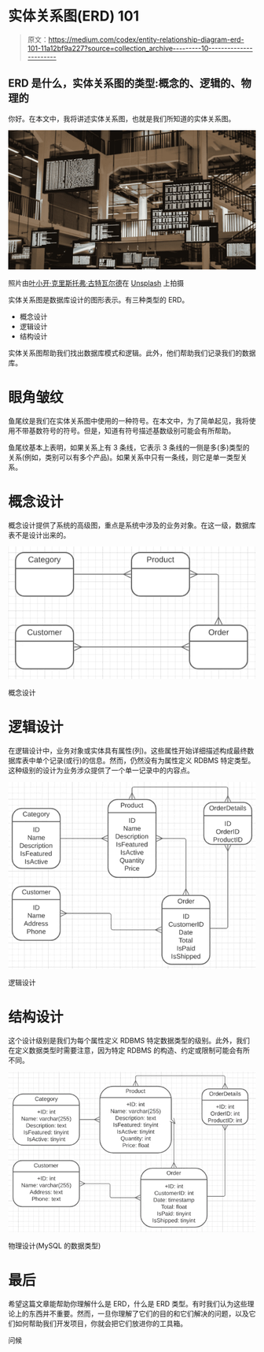 # 实体关系图(ERD) 101

> 原文：<https://medium.com/codex/entity-relationship-diagram-erd-101-11a12bf9a227?source=collection_archive---------10----------------------->

## ERD 是什么，实体关系图的类型:概念的、逻辑的、物理的

你好。在本文中，我将讲述实体关系图，也就是我们所知道的实体关系图。

![](img/110e6acbb8e53eb4e3f7746d41d3f8dc.png)

照片由[叶小开·克里斯托弗·古特瓦尔德](https://unsplash.com/@project2204?utm_source=unsplash&utm_medium=referral&utm_content=creditCopyText)在 [Unsplash](https://unsplash.com/s/photos/database?utm_source=unsplash&utm_medium=referral&utm_content=creditCopyText) 上拍摄

实体关系图是数据库设计的图形表示。有三种类型的 ERD。

*   概念设计
*   逻辑设计
*   结构设计

实体关系图帮助我们找出数据库模式和逻辑。此外，他们帮助我们记录我们的数据库。

# 眼角皱纹

鱼尾纹是我们在实体关系图中使用的一种符号。在本文中，为了简单起见，我将使用不带基数符号的符号。但是，知道有符号描述基数级别可能会有所帮助。

鱼尾纹基本上表明，如果关系上有 3 条线，它表示 3 条线的一侧是多(多)类型的关系(例如，类别可以有多个产品)。如果关系中只有一条线，则它是单一类型关系。

# 概念设计

概念设计提供了系统的高级图，重点是系统中涉及的业务对象。在这一级，数据库表不是设计出来的。

![](img/cf6c9ec9cb5a16db15d5cd960ad424fd.png)

概念设计

# 逻辑设计

在逻辑设计中，业务对象或实体具有属性(列)。这些属性开始详细描述构成最终数据库表中单个记录(或行)的信息。然而，仍然没有为属性定义 RDBMS 特定类型。这种级别的设计为业务涉众提供了一个单一记录中的内容点。

![](img/28f84dda7cf924b51443eb21c6ed8929.png)

逻辑设计

# 结构设计

这个设计级别是我们为每个属性定义 RDBMS 特定数据类型的级别。此外，我们在定义数据类型时需要注意，因为特定 RDBMS 的构造、约定或限制可能会有所不同。

![](img/fd011c9d0af550a7e8738261f0aba39d.png)

物理设计(MySQL 的数据类型)

# 最后

希望这篇文章能帮助你理解什么是 ERD，什么是 ERD 类型。有时我们认为这些理论上的东西并不重要。然而，一旦你理解了它们的目的和它们解决的问题，以及它们如何帮助我们开发项目，你就会把它们放进你的工具箱。

问候